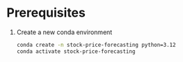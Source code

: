 # Prerequisites
1. Create a new conda environment
   ```bash
   conda create -n stock-price-forecasting python=3.12
   conda activate stock-price-forecasting
